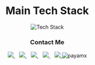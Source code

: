 <div align="center" >
<h1>Main Tech Stack</h1>
 
 <div >
 <img src="https://skillicons.dev/icons?i=ts,js,react,redux,html,css,bootstrap,tailwind,materialui,git,github,idea,vscode,wordpress&perline=7" alt="Tech Stack" /> 
     
</div>
 
</div>

 



<div align="center">
  
  <h3>Contact Me</h3>
  
  <div >
    <a href="https://dev.to/payamx" target="_blank">
      <img src="https://img.shields.io/badge/dev.to-0A0A0A?style=for-the-badge&logo=dev.to&logoColor=white&color=black"/>
    </a>&nbsp;&nbsp;
    <a href="https://www.linkedin.com/in/daniel-bellmas/" target="_blank">
      <img src="https://img.shields.io/badge/LinkedIn-0077B5?style=for-the-badge&logo=linkedin&logoColor=white">
    </a>&nbsp;&nbsp;
   <a href="https://medium.com/@dbalmas7" target="_blank">
      <img src="https://img.shields.io/badge/Medium-12100E?style=for-the-badge&logo=medium&logoColor=white&color=black"/>
   </a>&nbsp;&nbsp;
    <a href="https://stackoverflow.com/users/14831834/daniel-bellmas" target="_blank">
      <img src="https://img.shields.io/badge/Stack_Overflow-FE7A16?style=for-the-badge&logo=stack-overflow&logoColor=black">
    </a>&nbsp;&nbsp;
    <a href="https://codesandbox.io/u/danielbellmas" target="_blank">
      <img src="https://img.shields.io/badge/Codesandbox-000000?style=for-the-badge&logo=CodeSandbox&logoColor=white">
    </a>
    <img src="https://komarev.com/ghpvc/?username=payamx&style=flat-square&color=blue" alt="payamx"/>

  </div> 
   
</div>

<br />

</div>
